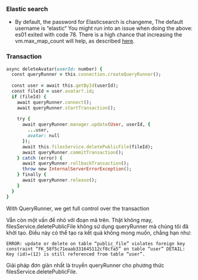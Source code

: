 ### Elastic search
- By default, the password for Elasticsearch is  changeme, The default username is “elastic“
  You might run into an issue when doing the above: es01 exited with code 78. There is a high chance that increasing the  vm.max_map_count will help, as described [here](https://stackoverflow.com/questions/56937171/efk-elasticsearch-1-exited-with-code-78-when-install-elasticsearch).

### Transaction
```ruby
async deleteAvatar(userId: number) {
  const queryRunner = this.connection.createQueryRunner();
 
  const user = await this.getById(userId);
  const fileId = user.avatar?.id;
  if (fileId) {
    await queryRunner.connect();
    await queryRunner.startTransaction();
 
    try {
      await queryRunner.manager.update(User, userId, {
        ...user,
        avatar: null
      });
      await this.filesService.deletePublicFile(fileId);
      await queryRunner.commitTransaction();
    } catch (error) {
      await queryRunner.rollbackTransaction();
      throw new InternalServerErrorException();
    } finally {
      await queryRunner.release();
    }
  }
}
```
With QueryRunner, we get full control over the transaction

Vẫn còn một vấn đề nhỏ với đoạn mã trên. Thật không may, filesService.deletePublicFile không sử dụng queryRunner mà chúng tôi đã khởi tạo. Điều này có thể tạo ra kết quả không mong muốn, chẳng hạn như:

`ERROR: update or delete on table “public_file” violates foreign key constraint “FK_58f5c71eaab331645112cf8cfa5” on table “user”
DETAIL: Key (id)=(12) is still referenced from table “user”.`

Giải pháp đơn giản nhất là truyền queryRunner cho phương thức filesService.deletePublicFile.


